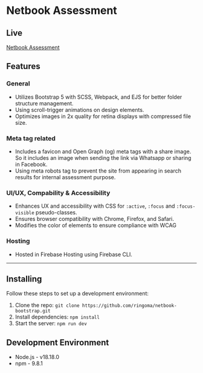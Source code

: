 # Netbook Assessment

## Live
[Netbook Assessment](https://netbook-assesment.web.app/)

## Features
### General
- Utilizes Bootstrap 5 with SCSS, Webpack, and EJS for better folder structure management.
- Using scroll-trigger animations on design elements.
- Optimizes images in 2x quality for retina displays with compressed file size.
### Meta tag related
- Includes a favicon and Open Graph (og) meta tags with a share image. So it includes an image when sending the link via Whatsapp or sharing in Facebook.
- Using meta robots tag to prevent the site from appearing in search results for internal assessment purpose.
### UI/UX, Compability & Accessibility
- Enhances UX and accessibility with CSS for `:active`, `:focus` and `:focus-visible` pseudo-classes.
- Ensures browser compatibility with Chrome, Firefox, and Safari.
- Modifies the color of elements to ensure compliance with WCAG
### Hosting
- Hosted in Firebase Hosting using Firebase CLI.
---

## Installing

Follow these steps to set up a development environment:

1. Clone the repo: `git clone https://github.com/ringoma/netbook-bootstrap.git`
2. Install dependencies: `npm install`
3. Start the server: `npm run dev`


## Development Environment
- Node.js - v18.18.0
- npm - 9.8.1
